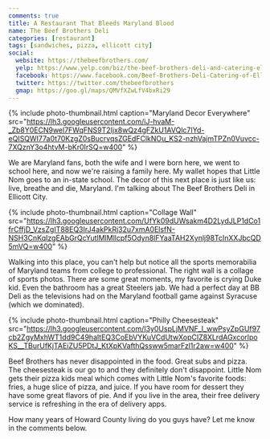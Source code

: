 ```yaml
---
comments: true
title: A Restaurant That Bleeds Maryland Blood
name: The Beef Brothers Deli
categories: [restaurant]
tags: [sandwiches, pizza, ellicott city]
social:
  website: https://thebeefbrothers.com/
  yelp: https://www.yelp.com/biz/the-beef-brothers-deli-and-catering-ellicott-city-2
  facebook: https://www.facebook.com/Beef-Brothers-Deli-Catering-of-Ellicott-City-182820738417762/
  twitter: https://twitter.com/thebeefbrothers
  gmap: https://goo.gl/maps/QMVfXZwLfV4bxRi29
---
```


{%
  include photo-thumbnail.html 
  caption="Maryland Decor Everywhere"
  src="https://lh3.googleusercontent.com/iJ-hvaM-_Zb8Y0ECN9wel7FWqFNS9T2Ijx8wQz4gFZkU1AVQlc7IYd-eQISQWI77a0t70KzgZ0sBucrvqsZGEdFClkNOu_KS2-nzhVajmTPZn0Vuvcc-7XQznY3o4htvM-bKr0IrSQ=w400"
%}

We are Maryland fans, both the wife and I were born here, we went to school here, and now we're raising a family here. My wallet hopes that Little Nom goes to an in-state school. The decor of this next place is just like us: live, breathe and die, Maryland. I'm talking about The Beef Brothers Deli in Ellicott City.

<!--more-->

{%
  include photo-thumbnail.html 
  caption="Collage Wall"
  src="https://lh3.googleusercontent.com/UfYk09dUWsakm4D2LydJLP1dCo1frCffjD_VzsZgIT88EQ3IrJ4akPkRj32u7xmA0ElsfN-NSH3CnKqIzgEAbGrQcYutlMlMllcpf5Odyn8lFYaaTAH2Xynlj98TcInXXJbcQD5mVQ=w400"
%}

Walking into this place, you can't help but notice all the sports memorabilia of Maryland teams from college to professional. The right wall is a collage of sports photos. There are some great moments, my favorite is crying Duke kid. Even the bathroom has a great Steelers jab. We had a perfect day at BB Deli as the televisions had on the Maryland football game against Syracuse (which we dominated).

{%
  include photo-thumbnail.html 
  caption="Philly Cheesesteak"
  src="https://lh3.googleusercontent.com/I3y0UspLjMVNF_I_wwPsyZpGUf97cb2ZgyMxhWT1dd9C49haltEQ3CoEbVYKuVCdUtwXopCIZ8XLrdAGxcorlpoKS__TBurUfKjTAEiZU5PDtJ_KtXpKVafthQssww5marFzl1r2aw=w400"
%}

Beef Brothers has never disappointed in the food. Great subs and pizza. The cheesesteak is our go to and they definitely don't disappoint. Little Nom gets their pizza kids meal which comes with Little Nom's favorite foods: fries, a huge slice of pizza, and juice. If you have room for dessert they have some great flavors of pie. And if you live in the area, their free delivery service is refreshing in the era of delivery apps.

How many years of Howard County living do you guys have? Let me know in the comments below.